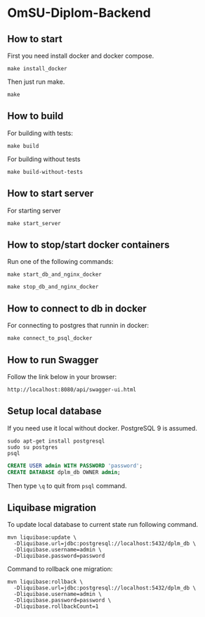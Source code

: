 # OmSU-Diplom-Backend

## How to start

First you need install docker and docker compose.

```shell script
make install_docker
```

Then just run make.

```shell script
make
```

## How to build

For building with tests:

```shell script
make build
```

For building without tests

```shell script
make build-without-tests
```

## How to start server

For starting server 

```shell script
make start_server
```

## How to stop/start docker containers

Run one of the following commands:

```shell script
make start_db_and_nginx_docker
```
```shell script
make stop_db_and_nginx_docker
```

## How to connect to db in docker

For connecting to postgres that runnin in docker:

```shell script
make connect_to_psql_docker
```

## How to run Swagger

Follow the link below in your browser:

```shell script
http://localhost:8080/api/swagger-ui.html
```

## Setup local database

If you need use it local without docker.
PostgreSQL 9 is assumed.

```shell script
sudo apt-get install postgresql
sudo su postgres
psql
```

```sql
CREATE USER admin WITH PASSWORD 'password';
CREATE DATABASE dplm_db OWNER admin;
```

Then type `\q` to quit from `psql` command. 

## Liquibase migration

To update local database to current state run following command.

```shell script
mvn liquibase:update \
  -Dliquibase.url=jdbc:postgresql://localhost:5432/dplm_db \
  -Dliquibase.username=admin \
  -Dliquibase.password=password
```

Command to rollback one migration:

```shell script
mvn liquibase:rollback \
  -Dliquibase.url=jdbc:postgresql://localhost:5432/dplm_db \
  -Dliquibase.username=admin \
  -Dliquibase.password=password \
  -Dliquibase.rollbackCount=1
```
